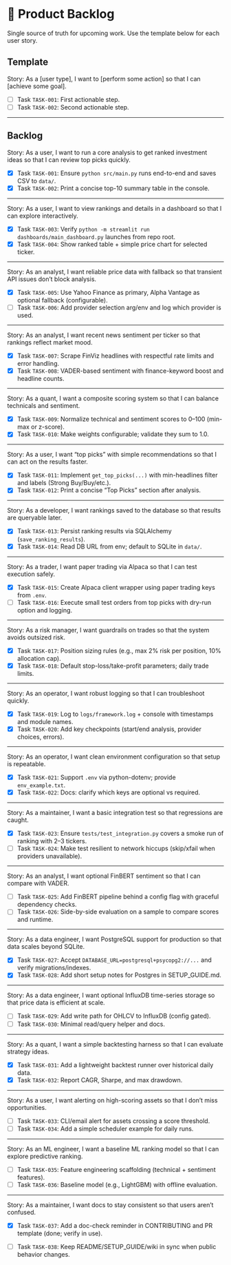 # 📒 Product Backlog

Single source of truth for upcoming work. Use the template below for each user story.

## Template

Story: As a [user type], I want to [perform some action] so that I can [achieve some goal].

- [ ] Task `TASK-001`: First actionable step.
- [ ] Task `TASK-002`: Second actionable step.

---

## Backlog

<!-- Add new stories below this line -->

Story: As a user, I want to run a core analysis to get ranked investment ideas so that I can review top picks quickly.

- [x] Task `TASK-001`: Ensure `python src/main.py` runs end-to-end and saves CSV to `data/`.
- [x] Task `TASK-002`: Print a concise top-10 summary table in the console.

---

Story: As a user, I want to view rankings and details in a dashboard so that I can explore interactively.

- [x] Task `TASK-003`: Verify `python -m streamlit run dashboards/main_dashboard.py` launches from repo root.
- [x] Task `TASK-004`: Show ranked table + simple price chart for selected ticker.

---

Story: As an analyst, I want reliable price data with fallback so that transient API issues don’t block analysis.

- [x] Task `TASK-005`: Use Yahoo Finance as primary, Alpha Vantage as optional fallback (configurable).
- [ ] Task `TASK-006`: Add provider selection arg/env and log which provider is used.

---

Story: As an analyst, I want recent news sentiment per ticker so that rankings reflect market mood.

- [x] Task `TASK-007`: Scrape FinViz headlines with respectful rate limits and error handling.
- [x] Task `TASK-008`: VADER-based sentiment with finance-keyword boost and headline counts.

---

Story: As a quant, I want a composite scoring system so that I can balance technicals and sentiment.

- [x] Task `TASK-009`: Normalize technical and sentiment scores to 0–100 (min-max or z-score).
- [x] Task `TASK-010`: Make weights configurable; validate they sum to 1.0.

---

Story: As a user, I want “top picks” with simple recommendations so that I can act on the results faster.

- [x] Task `TASK-011`: Implement `get_top_picks(...)` with min-headlines filter and labels (Strong Buy/Buy/etc.).
- [x] Task `TASK-012`: Print a concise “Top Picks” section after analysis.

---

Story: As a developer, I want rankings saved to the database so that results are queryable later.

- [x] Task `TASK-013`: Persist ranking results via SQLAlchemy (`save_ranking_results`).
- [x] Task `TASK-014`: Read DB URL from env; default to SQLite in `data/`.

---

Story: As a trader, I want paper trading via Alpaca so that I can test execution safely.

- [x] Task `TASK-015`: Create Alpaca client wrapper using paper trading keys from `.env`.
- [ ] Task `TASK-016`: Execute small test orders from top picks with dry-run option and logging.

---

Story: As a risk manager, I want guardrails on trades so that the system avoids outsized risk.

- [x] Task `TASK-017`: Position sizing rules (e.g., max 2% risk per position, 10% allocation cap).
- [x] Task `TASK-018`: Default stop-loss/take-profit parameters; daily trade limits.

---

Story: As an operator, I want robust logging so that I can troubleshoot quickly.

- [x] Task `TASK-019`: Log to `logs/framework.log` + console with timestamps and module names.
- [x] Task `TASK-020`: Add key checkpoints (start/end analysis, provider choices, errors).

---

Story: As an operator, I want clean environment configuration so that setup is repeatable.

- [x] Task `TASK-021`: Support `.env` via python-dotenv; provide `env_example.txt`.
- [x] Task `TASK-022`: Docs: clarify which keys are optional vs required.

---

Story: As a maintainer, I want a basic integration test so that regressions are caught.

- [x] Task `TASK-023`: Ensure `tests/test_integration.py` covers a smoke run of ranking with 2–3 tickers.
- [ ] Task `TASK-024`: Make test resilient to network hiccups (skip/xfail when providers unavailable).

---

Story: As an analyst, I want optional FinBERT sentiment so that I can compare with VADER.

- [ ] Task `TASK-025`: Add FinBERT pipeline behind a config flag with graceful dependency checks.
- [ ] Task `TASK-026`: Side-by-side evaluation on a sample to compare scores and runtime.

---

Story: As a data engineer, I want PostgreSQL support for production so that data scales beyond SQLite.

- [x] Task `TASK-027`: Accept `DATABASE_URL=postgresql+psycopg2://...` and verify migrations/indexes.
- [x] Task `TASK-028`: Add short setup notes for Postgres in SETUP_GUIDE.md.

---

Story: As a data engineer, I want optional InfluxDB time-series storage so that price data is efficient at scale.

- [ ] Task `TASK-029`: Add write path for OHLCV to InfluxDB (config gated).
- [ ] Task `TASK-030`: Minimal read/query helper and docs.

---

Story: As a quant, I want a simple backtesting harness so that I can evaluate strategy ideas.

- [x] Task `TASK-031`: Add a lightweight backtest runner over historical daily data.
- [x] Task `TASK-032`: Report CAGR, Sharpe, and max drawdown.

---

Story: As a user, I want alerting on high-scoring assets so that I don’t miss opportunities.

- [ ] Task `TASK-033`: CLI/email alert for assets crossing a score threshold.
- [ ] Task `TASK-034`: Add a simple scheduler example for daily runs.

---

Story: As an ML engineer, I want a baseline ML ranking model so that I can explore predictive ranking.

- [ ] Task `TASK-035`: Feature engineering scaffolding (technical + sentiment features).
- [ ] Task `TASK-036`: Baseline model (e.g., LightGBM) with offline evaluation.

---

Story: As a maintainer, I want docs to stay consistent so that users aren’t confused.

- [x] Task `TASK-037`: Add a doc-check reminder in CONTRIBUTING and PR template (done; verify in use).
- [ ] Task `TASK-038`: Keep README/SETUP_GUIDE/wiki in sync when public behavior changes.

